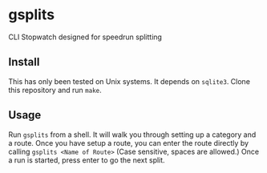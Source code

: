 # gsplits
CLI Stopwatch designed for speedrun splitting

## Install
This has only been tested on Unix systems. It depends on `sqlite3`.
Clone this repository and run `make`.

## Usage
Run `gsplits` from a shell. It will walk you through setting up a category and a route. Once you have setup a 
route, you can enter the route directly by calling `gsplits <Name of Route>`
(Case sensitive, spaces are allowed.)
Once a run is started, press enter to go the next split.


